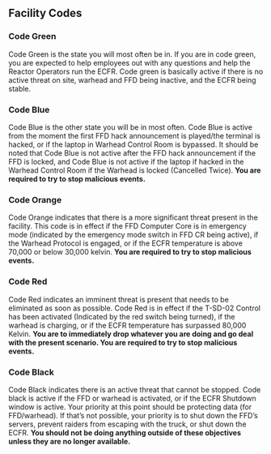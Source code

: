 ## Facility Codes
### Code Green
Code Green is the state you will most often be in. If you are in code green, you are expected to help employees out with any questions and help the Reactor Operators run the ECFR. Code green is basically active if there is no active threat on site, warhead and FFD being inactive, and the ECFR being stable.

### Code Blue
Code Blue is the other state you will be in most often. Code Blue is active from the moment the first FFD hack announcement is played/the terminal is hacked, or if the laptop in Warhead Control Room is bypassed. It should be noted that Code Blue is not active after the FFD hack announcement if the FFD is locked, and Code Blue is not active if the laptop if hacked in the Warhead Control Room if the Warhead is locked (Cancelled Twice). **You are required to try to stop malicious events.**

### Code Orange
Code Orange indicates that there is a more significant threat present in the facility. This code is in effect if the FFD Computer Core is in emergency mode (indicated by the emergency mode switch in FFD CR being active), if the Warhead Protocol is engaged, or if the ECFR temperature is above 70,000 or below 30,000 kelvin. **You are required to try to stop malicious events.**

### Code Red
Code Red indicates an imminent threat is present that needs to be eliminated as soon as possible. Code Red is in effect if the T-SD-02 Control has been activated (Indicated by the red switch being turned), if the warhead is charging, or if the ECFR temperature has surpassed 80,000 Kelvin. **You are to immediately drop whatever you are doing and go deal with the present scenario. You are required to try to stop malicious events.**

### Code Black
Code Black indicates there is an active threat that cannot be stopped. Code black is active if the FFD or warhead is activated, or if the ECFR Shutdown window is active. Your priority at this point should be protecting data (for FFD/warhead). If that’s not possible, your priority is to shut down the FFD’s servers, prevent raiders from escaping with the truck, or shut down the ECFR. **You should not be doing anything outside of these objectives unless they are no longer available.**